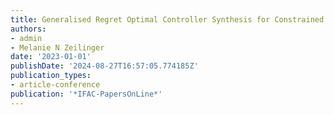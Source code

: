 ```yaml
---
title: Generalised Regret Optimal Controller Synthesis for Constrained Systems
authors:
- admin
- Melanie N Zeilinger
date: '2023-01-01'
publishDate: '2024-08-27T16:57:05.774185Z'
publication_types:
- article-conference
publication: '*IFAC-PapersOnLine*'
---
```

